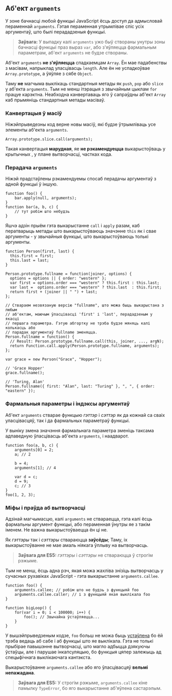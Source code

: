 ## Аб'ект `arguments`

У зоне бачнасці любой функцыі JavaScript ёсць доступ да адмысловай пераменнай
`arguments`. Гэтая пераменная утрымлівае спіс усіх аргументаў, што былі
перададзеныя функцыі.

> **Заўвага:** У выпадку калі `arguments` ужо быў створаны унутры зоны бачнасці
> функцыі праз выраз `var`, або з'яўляецца фармальным параметрам,
> аб'ект `arguments` не будзе створаны.

Аб'ект `arguments` **не з'яўляецца** спадкаемцам `Array`. Ён мае падабенствы
з масівам, напрыклад уласцівасць `length`. Але ён не успадкоўвае `Array.prototype`,
а ўяўляе з сябе `Object`.

Таму **не** магчыма выклікаць стандартныя метады як `push`, `pop` або `slice`
у аб'екта `arguments`. Тым не менш ітэрацыя з звычайным цыклам `for` працуе карэктна.
Неабходна канвертаваць яго ў сапраўдны аб'ект `Array` каб прымяніць стандартныя
метады масіваў.

### Канвертацыя ў масіў

Ніжэйпрыведезны код верне новы масіў, які будзе ўтрымліваць усе элементы аб'екта
`arguments`.

    Array.prototype.slice.call(arguments);

Такая канвертацыя **марудная**, яе **не рэкамендуецца** выкарыстоўваць у крытычных
, у плане вытворчасці, частках кода.

### Перадача `arguments`

Ніжэй прадстаўлены рэкамендуемы спосаб перадачы аргументаў з адной функцыі ў іншую.

    function foo() {
        bar.apply(null, arguments);
    }
    function bar(a, b, c) {
        // тут робім што небудзь
    }

Яшчэ адзін прыём гэта выкарыстанне `call` і `apply` разам, каб ператварыць метады
што выкарыстоўваюць значэнне `this` як і свае аргументы - у звычайныя функцыі,
што выкарыстоўваюць толькі аргументы.

    function Person(first, last) {
      this.first = first;
      this.last = last;
    }

    Person.prototype.fullname = function(joiner, options) {
      options = options || { order: "western" };
      var first = options.order === "western" ? this.first : this.last;
      var last =  options.order === "western" ? this.last  : this.first;
      return first + (joiner || " ") + last;
    };

    // Ствараем незвязаную версію "fullname", што можа быць выкарыстана з любым
    // аб'ектам, маючым ўласцівасці 'first' і 'last', перададзеным у якасці
    // першага параметра. Гэтую абгортку не трэба будзе мяняць калі колькасць або
    // парадак аргументаў fullname зменяцца.
    Person.fullname = function() {
      // Result: Person.prototype.fullname.call(this, joiner, ..., argN);
      return Function.call.apply(Person.prototype.fullname, arguments);
    };

    var grace = new Person("Grace", "Hopper");

    // 'Grace Hopper'
    grace.fullname();

    // 'Turing, Alan'
    Person.fullname({ first: "Alan", last: "Turing" }, ", ", { order: "eastern" });


### Фармальныя параметры і індэксы аргументаў

Аб'ект `arguments` стварае функцыю *гэттэр* і *сэттэр* як да кожнай са сваіх
уласцівасцяў, так і да фармальных параметраў функцыі.

У выніку змена значэння фармальнага параметра зменіць таксама адпаведную ўласцівасць
аб'екта `arguments`, і наадварот.

    function foo(a, b, c) {
        arguments[0] = 2;
        a; // 2

        b = 4;
        arguments[1]; // 4

        var d = c;
        d = 9;
        c; // 3
    }
    foo(1, 2, 3);

### Міфы і праўда аб вытворчасці

Адзінай магчымасцю, калі `arguments` не ствараецца, гэта калі ёсць фармальны
аргумент функцыі, або пераменная ўнутры яе з такім іменем. Не важна выкарыстоўваецца
ён ці не.

Як *гэттэры* так і *сэттэры* ствараюцца **заўсёды**; Таму, іх выкарыстоўванне не
мае амаль ніякага ўплыву на вытворчасць.

> **Заўвага для ES5:** *гэттэры* і *сэттэры* не ствараюцца ў строгім рэжыме.

Тым не менш, ёсць адна рэч, якая можа жахліва знізіць вытворчасць у сучасных
рухавіках JavaScript - гэта выкарыстанне `arguments.callee`.

    function foo() {
        arguments.callee; // робім што не будзь з функцыяй foo
        arguments.callee.caller; // і з функцыяй якая выклікала foo
    }

    function bigLoop() {
        for(var i = 0; i < 100000; i++) {
            foo(); // Звычайна ўстаўляецца...
        }
    }

У вышэйпрыведзеным кодзе, `foo` больш не можа быць [устаўлена][1] бо ёй трэба
ведаць аб сабе і аб функцыі што яе выклікала. Гэта не толькі прыбірае павышэнне
вытворчасці, што магло адбыцца дзякуючы ўстаўцы, але і парушае інкапсуляцыю, бо
функцыя цяпер залежыць ад спецыфічнага выклікаючага кантэкста.

Выкарыстоўванне `arguments.callee` або яго ўласцівасцяў **вельмі непажадана**.

> **Заўвага для ES5:** У строгім рэжыме, `arguments.callee` кіне памылку `TypeError`,
> бо яго выкарыстанне аб'яўлена састарэлым.

[1]: http://en.wikipedia.org/wiki/Inlining
